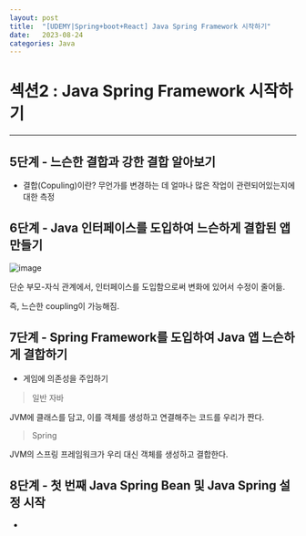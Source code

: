```yaml
---
layout: post
title:  "[UDEMY|Spring+boot+React] Java Spring Framework 시작하기"
date:   2023-08-24
categories: Java
---
```

# 섹션2 : Java Spring Framework 시작하기
--- 


## 5단계 - 느슨한 결합과 강한 결합 알아보기

* 결합(Copuling)이란? 무언가를 변경하는 데 얼마나 많은 작업이 관련되어있는지에 대한 측정

## 6단계 - Java 인터페이스를 도입하여 느슨하게 결합된 앱 만들기

![image](https://github.com/talkingOrange/talkingOrange.github.io/assets/88815795/6240da5e-2234-4472-820b-9a2277101436)

단순 부모-자식 관계에서, 인터페이스를 도입함으로써 변화에 있어서 수정이 줄어듦. 

즉, 느슨한 coupling이 가능해짐.

## 7단계 - Spring Framework를 도입하여 Java 앱 느슨하게 결합하기

- 게임에 의존성을 주입하기

> 일반 자바

JVM에 클래스를 담고, 이를 객체를 생성하고 연결해주는 코드를 우리가 짠다.

> Spring

JVM의 스프링 프레임워크가 우리 대신 객체를 생성하고 결합한다.

## 8단계 - 첫 번째 Java Spring Bean 및 Java Spring 설정 시작

- 
